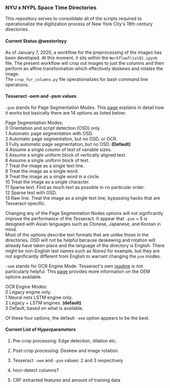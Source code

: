 ### NYU x NYPL Space Time Directories
This repository serves to consolidate all of the scripts required to operationalize the digitization process of New York City's 19th century directories.  

#### Current Status @westerleyy
As of January 7, 2020, a workflow for the preprocessing of the images has been developed. At this moment, it sits within the `WorkflowTrial01.ipynb` file. The present workflow will crop out images to just the columns and then perform an affine transformation which effectively deskews and rotates the image.  
The `crop_for_columns.py` file operationalizes for bash command line operations.  
  
#### Tesseract -oem and -psm values  
`-psm` stands for Page Segmentation Modes. This [page](https://github.com/tesseract-ocr/tesseract/wiki/ImproveQuality#page-segmentation-method) explains in detail how it works but basically there are 14 options as listed below:  

Page Segmentation Modes:  
  0    Orientation and script detection (OSD) only.  
  1    Automatic page segmentation with OSD.  
  2    Automatic page segmentation, but no OSD, or OCR.  
  3    Fully automatic page segmentation, but no OSD. **(Default)**  
  4    Assume a single column of text of variable sizes.  
  5    Assume a single uniform block of vertically aligned text.  
  6    Assume a single uniform block of text.  
  7    Treat the image as a single text line.  
  8    Treat the image as a single word.  
  9    Treat the image as a single word in a circle.  
 10    Treat the image as a single character.  
 11    Sparse text. Find as much text as possible in no particular order.  
 12    Sparse text with OSD.  
 13    Raw line. Treat the image as a single text line, bypassing hacks that are Tesseract-specific.    
   
Changing any of the Page Segmentation Nodes options will not signficantly improve the performance of the Tesseract. It appear that `-psm` = 5 is designed with Asian languages such as Chinese, Japanese, and Korean in mind.   
Most of the options describe text formats that are unlike those in the directories. OSD will not be helpful because deskewing and rotation will already have taken place and the language of the directory is English. There might be non-English last names such as Núnez for example, but they are not significantly different from English to warrant changing the `psm` modes.  
  
`-oem` stands for OCR Engine Mode. Tesseract's own [readme](https://github.com/tesseract-ocr/tesseract/wiki/ReadMe) is not particularly helpful. This [page](https://www.learnopencv.com/deep-learning-based-text-recognition-ocr-using-tesseract-and-opencv/) provides more information on the OEM options available. 

OCR Engine Modes:  
  0    Legacy engine only.  
  1    Neural nets LSTM engine only.  
  2    Legacy + LSTM engines. **(default)**  
  3    Default, based on what is available.  
    
Of these four options, the default `-oem` option appears to be the best. 

#### Current List of Hyperparameters

1. Pre-crop processing: Edge detection, dilation etc. 

2. Post-crop processing: Deskew and image rotation.

3. Tesseract `-oem` and `-psm` values: 2 and 3 respectively 

4. hocr-detect columns?

5. CRF extracted features and amount of training data 
